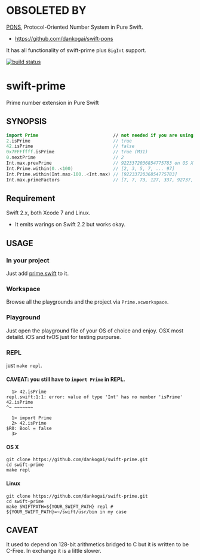 # OBSOLETED BY

[PONS], Protocol-Oriented Number System in Pure Swift. 

* https://github.com/dankogai/swift-pons

It has all functionality of swift-prime plus `BigInt` support.

[PONS]: https://github.com/dankogai/swift-pons

[![build status](https://secure.travis-ci.org/dankogai/swift-prime.png)](http://travis-ci.org/dankogai/swift-prime)

# swift-prime

Prime number extension in Pure Swift

## SYNOPSIS

````swift
import Prime                            // not needed if you are using prime.swift directly
2.isPrime                               // true
42.isPrime                              // false
0x7FFFffff.isPrime                      // true (M31)
0.nextPrime                             // 2
Int.max.prevPrime                       // 9223372036854775783 on OS X
Int.Prime.within(0..<100)               // [2, 3, 5, 7, ... 97]
Int.Prime.within(Int.max-100..<Int.max) // [9223372036854775783]
Int.max.primeFactors                    // [7, 7, 73, 127, 337, 92737, 649657]
````

## Requirement

Swift 2.x, both Xcode 7 and Linux.

* It emits warings on Swift 2.2 but works okay.

## USAGE

### In your project

Just add [prime.swift] to it.

[prime.swift]: prime/prime.swift

### Workspace

Browse all the playgrounds and the project via `Prime.xcworkspace`.

### Playground

Just open the playground file of your OS of choice and enjoy.  OSX most detaild.  iOS and tvOS just for testing purpurse.

### REPL

just `make repl`.

#### CAVEAT: you still have to `import Prime` in REPL.

````shell
  1> 42.isPrime
repl.swift:1:1: error: value of type 'Int' has no member 'isPrime'
42.isPrime
^~ ~~~~~~~

  1> import Prime
  2> 42.isPrime 
$R0: Bool = false
  3>
````


#### OS X

````shell
git clone https://github.com/dankogai/swift-prime.git
cd swift-prime
make repl
````

#### Linux

````shell
git clone https://github.com/dankogai/swift-prime.git
cd swift-prime
make SWIFTPATH=${YOUR_SWIFT_PATH} repl # ${YOUR_SWIFT_PATH}=~/swift/usr/bin in my case
````

## CAVEAT

It used to depend on 128-bit arithmetics bridged to C but it is written to be C-Free.  In exchange it is a little slower.
